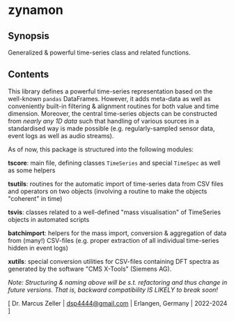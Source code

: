 # zynamon

## Synopsis

Generalized & powerful time-series class and related functions.

## Contents

This library defines a powerful time-series representation based on the well-known ```pandas``` DataFrames. However, it adds meta-data as well as conveniently built-in filtering & alignment routines for both value and time dimension. Moreover, the central time-series objects can be constructed from *nearly any 1D data* such that handling of various sources in a standardised way is made possible (e.g. regularly-sampled sensor data, event logs as well as audio streams).

As of now, this package is structured into the following modules:

**tscore**: main file, defining classes ```TimeSeries``` and special ```TimeSpec``` as well as some helpers

**tsutils**: routines for the automatic import of time-series data from CSV files and operators on two objects (involving a routine to make the objects "coherent" in time)

**tsvis**: classes related to a well-defined "mass visualisation" of TimeSeries objects in automated scripts

**batchimport**: helpers for the mass import, conversion & aggregation of data from (many!) CSV-files (e.g. proper extraction of all individual time-series hidden in event logs)

**xutils**: special conversion utilities for CSV-files containing DFT spectra as generated by the software "CMS X-Tools" (Siemens AG).

*Note: Structuring & naming above will be s.t. refactoring and thus change in future versions. That is, backward compatibility IS LIKELY to break soon!*

[ Dr. Marcus Zeller | dsp4444@gmail.com | Erlangen, Germany | 2022-2024 ]
